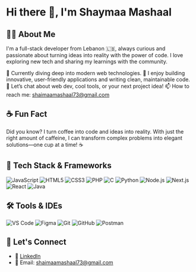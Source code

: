 # Hi there 👋, I'm Shaymaa Mashaal

## 👩‍💻 About Me
I'm a full-stack developer from Lebanon 🇱🇧, always curious and passionate about turning ideas into reality with the power of code. I love exploring new tech and sharing my learnings with the community.

🌱 Currently diving deep into modern web technologies.
🧠 I enjoy building innovative, user-friendly applications and writing clean, maintainable code.
💬 Let’s chat about web dev, cool tools, or your next project idea!
📫 How to reach me: shaimaamashaal73@gmail.com


## ☕ Fun Fact
Did you know? I turn coffee into code and ideas into reality. With just the right amount of caffeine, I can transform complex problems into elegant solutions—one cup at a time! ☕ 

## 🧰 Tech Stack & Frameworks
<!-- Using badges for each language/framework -->
![JavaScript](https://img.shields.io/badge/JavaScript-F7DF1E?style=for-the-badge&logo=javascript&logoColor=black)
![HTML5](https://img.shields.io/badge/HTML5-E34F26?style=for-the-badge&logo=html5&logoColor=white)
![CSS3](https://img.shields.io/badge/CSS3-1572B6?style=for-the-badge&logo=css3&logoColor=white)
![PHP](https://img.shields.io/badge/PHP-777BB4?style=for-the-badge&logo=php&logoColor=white)
![C](https://img.shields.io/badge/C-00599C?style=for-the-badge&logo=c&logoColor=white)
![Python](https://img.shields.io/badge/Python-3776AB?style=for-the-badge&logo=python&logoColor=white)
![Node.js](https://img.shields.io/badge/Node.js-339933?style=for-the-badge&logo=node.js&logoColor=white)
![Next.js](https://img.shields.io/badge/Next.js-000000?style=for-the-badge&logo=next.js&logoColor=white)
![React](https://img.shields.io/badge/React-61DAFB?style=for-the-badge&logo=react&logoColor=black)
![Java](https://img.shields.io/badge/Java-007396?style=for-the-badge&logo=java&logoColor=white)

## 🛠️ Tools & IDEs
![VS Code](https://img.shields.io/badge/VS%20Code-007ACC?style=for-the-badge&logo=visual-studio-code&logoColor=white)
![Figma](https://img.shields.io/badge/Figma-F24E1E?style=for-the-badge&logo=figma&logoColor=white)
![Git](https://img.shields.io/badge/Git-F05032?style=for-the-badge&logo=git&logoColor=white)
![GitHub](https://img.shields.io/badge/GitHub-181717?style=for-the-badge&logo=github&logoColor=white)
![Postman](https://img.shields.io/badge/Postman-FF6C37?style=for-the-badge&logo=postman&logoColor=white)

## 🤝 Let's Connect
- 🔗 [LinkedIn](https://www.linkedin.com/in/shaymaa-mashaal/)
- 📧 Email: shaimaamashaal73@gmail.com

